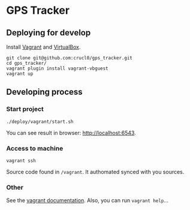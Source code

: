 GPS Tracker
===========

Deploying for develop
---------------------

Install [Vagrant][vagrant] and [VirtualBox][virtualbox].

    git clone git@github.com:crucl0/gps_tracker.git
    cd gps_tracker/
    vagrant plugin install vagrant-vbguest
    vagrant up

[vagrant]: http://www.vagrantup.com/downloads.html "Download Vagrant"
[virtualbox]: https://www.virtualbox.org/wiki/Downloads "Download VirtualBox"


Developing process
------------------

### Start project

    ./deploy/vagrant/start.sh

You can see result in browser: [http://localhost:6543][local_pserv].

[local_pserv]: http://localhost:6543 "pserve default port is forwarding to localhost"

### Access to machine

    vagrant ssh

Source code found in `/vagrant`. It authomated synced with you sources.


### Other

See the [vagrant documentation][vagrant_doc]. Also, you can run `vagrant help`...

[vagrant_doc]: http://docs.vagrantup.com/v2/ "Vagrant documentation overview"
